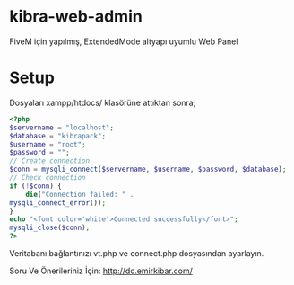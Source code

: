 # kibra-web-admin
FiveM için yapılmış, ExtendedMode altyapı uyumlu Web Panel

# Setup

Dosyaları xampp/htdocs/ klasörüne attıktan sonra;

```php
<?php
$servername = "localhost";
$database = "kibrapack";
$username = "root";
$password = "";
// Create connection
$conn = mysqli_connect($servername, $username, $password, $database);
// Check connection
if (!$conn) {
    die("Connection failed: " . 
mysqli_connect_error());
}
echo "<font color='white'>Connected successfully</font>";
mysqli_close($conn);
?>
```
Veritabanı bağlantınızı vt.php ve connect.php dosyasından ayarlayın.

Soru Ve Önerileriniz İçin: http://dc.emirkibar.com/

